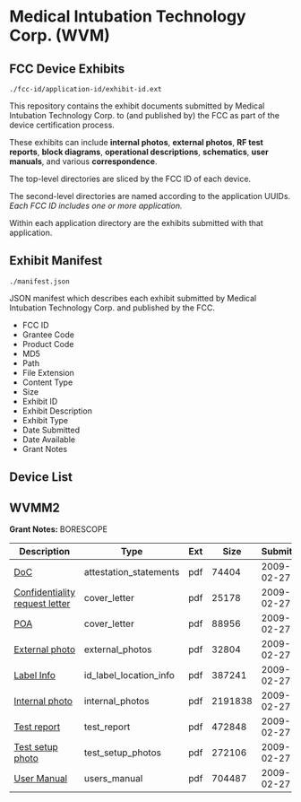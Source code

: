# Medical Intubation Technology Corp. (WVM)
## FCC Device Exhibits

```
./fcc-id/application-id/exhibit-id.ext
```

This repository contains the exhibit documents submitted by Medical Intubation Technology Corp. to (and published by) the FCC as part of the device certification process.

These exhibits can include **internal photos**, **external photos**, **RF test reports**, **block diagrams**, **operational descriptions**, **schematics**, **user manuals**, and various **correspondence**.

The top-level directories are sliced by the FCC ID of each device.

The second-level directories are named according to the application UUIDs. *Each FCC ID includes one or more application.*

Within each application directory are the exhibits submitted with that application. 

## Exhibit Manifest

```
./manifest.json
```

JSON manifest which describes each exhibit submitted by Medical Intubation Technology Corp. and published by the FCC.

- FCC ID
- Grantee Code
- Product Code
- MD5
- Path
- File Extension
- Content Type
- Size
- Exhibit ID
- Exhibit Description
- Exhibit Type
- Date Submitted
- Date Available
- Grant Notes

## Device List
## WVMM2
**Grant Notes:** BORESCOPE

| Description | Type | Ext | Size | Submitted | Available |
| ----------- | ---- | --- | ---- | --------- | --------- |
| [DoC](WVMM2/561aadadcd74ad906dc82e7d3f46fedd/1073668.pdf) | attestation_statements | pdf | 74404 | 2009-02-27 | 2009-02-27 |
| [Confidentiality request letter](WVMM2/561aadadcd74ad906dc82e7d3f46fedd/1073663.pdf) | cover_letter | pdf | 25178 | 2009-02-27 | 2009-02-27 |
| [POA](WVMM2/561aadadcd74ad906dc82e7d3f46fedd/1073669.pdf) | cover_letter | pdf | 88956 | 2009-02-27 | 2009-02-27 |
| [External photo](WVMM2/561aadadcd74ad906dc82e7d3f46fedd/1073664.pdf) | external_photos | pdf | 32804 | 2009-02-27 | 2009-02-27 |
| [Label Info](WVMM2/561aadadcd74ad906dc82e7d3f46fedd/1073666.pdf) | id_label_location_info | pdf | 387241 | 2009-02-27 | 2009-02-27 |
| [Internal photo](WVMM2/561aadadcd74ad906dc82e7d3f46fedd/1073665.pdf) | internal_photos | pdf | 2191838 | 2009-02-27 | 2009-02-27 |
| [Test report](WVMM2/561aadadcd74ad906dc82e7d3f46fedd/1073671.pdf) | test_report | pdf | 472848 | 2009-02-27 | 2009-02-27 |
| [Test setup photo](WVMM2/561aadadcd74ad906dc82e7d3f46fedd/1073672.pdf) | test_setup_photos | pdf | 272106 | 2009-02-27 | 2009-02-27 |
| [User Manual](WVMM2/561aadadcd74ad906dc82e7d3f46fedd/1073673.pdf) | users_manual | pdf | 704487 | 2009-02-27 | 2009-02-27 |
